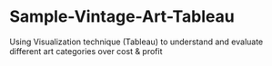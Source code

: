 # Sample-Vintage-Art-Tableau
Using Visualization technique (Tableau) to understand and evaluate different art categories over cost &amp; profit 
